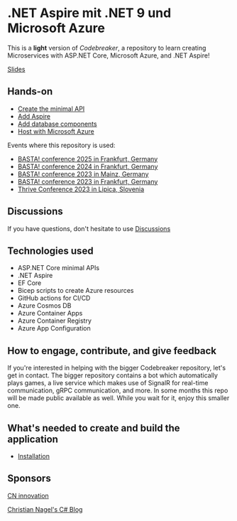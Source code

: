 # .NET Aspire mit .NET 9 und Microsoft Azure

This is a **light** version of *Codebreaker*, a repository to learn creating Microservices with ASP.NET Core, Microsoft Azure, and .NET Aspire!

[Slides](https://github.com/CNILearn/bastaspring2025/blob/main/slides/AspireWorkshop2025.pdf)

## Hands-on

- [Create the minimal API](01-minimalapi.md)
- [Add Aspire](02-aspire.md)
- [Add database components](03-databases.md)
- [Host with Microsoft Azure](04-hosting.md)

Events where this repository is used:

* [BASTA! conference 2025 in Frankfurt, Germany](https://www.basta.net)
* [BASTA! conference 2024 in Frankfurt, Germany](https://www.basta.net)
* [BASTA! conference 2023 in Mainz, Germany](https://www.basta.net)
* [BASTA! conference 2023 in Frankfurt, Germany](https://www.basta.net)
* [Thrive Conference 2023 in Lipica, Slovenia](https://www.thriveconf.com/)


## Discussions

If you have questions, don't hesitate to use [Discussions](https://github.com/CodebreakerApp/codebreakerlight/discussions)

## Technologies used

* ASP.NET Core minimal APIs
* .NET Aspire
* EF Core
* Bicep scripts to create Azure resources
* GitHub actions for CI/CD
* Azure Cosmos DB
* Azure Container Apps
* Azure Container Registry
* Azure App Configuration

## How to engage, contribute, and give feedback

If you're interested in helping with the bigger Codebreaker repository, let's get in contact. The bigger repository contains a bot which automatically plays games, a live service which makes use of SignalR for real-time communication, gRPC communication, and more. In some months this repo will be made public available as well. While you wait for it, enjoy this smaller one.

## What's needed to create and build the application

- [Installation](00-installation.md)


## Sponsors

[CN innovation](https://www.cninnovation.com)

[Christian Nagel's C# Blog](https://csharp.christiannagel.com)
